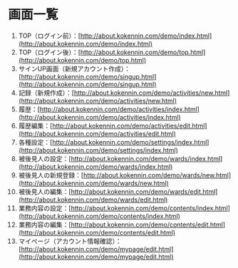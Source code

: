 # 画面一覧

1. TOP（ログイン前）：[http://about.kokennin.com/demo/index.html](http://about.kokennin.com/demo/index.html)  
2. TOP（ログイン後）：[http://about.kokennin.com/demo/top.html](http://about.kokennin.com/demo/top.html)  
3. サインUP画面（新規アカウント作成）：[http://about.kokennin.com/demo/singup.html](http://about.kokennin.com/demo/singup.html)  
4. 記録（新規作成）：[http://about.kokennin.com/demo/activities/new.html](http://about.kokennin.com/demo/activities/new.html)  
5. 履歴：[http://about.kokennin.com/demo/activities/index.html](http://about.kokennin.com/demo/activities/index.html)  
6. 履歴編集：[http://about.kokennin.com/demo/activities/edit.html](http://about.kokennin.com/demo/activities/edit.html)  
7. 各種設定：[http://about.kokennin.com/demo/settings/index.html](http://about.kokennin.com/demo/settings/index.html)  
8. 被後見人の設定：[http://about.kokennin.com/demo/wards/index.html](http://about.kokennin.com/demo/wards/index.html)  
9. 被後見人の新規登録：[http://about.kokennin.com/demo/wards/new.html](http://about.kokennin.com/demo/wards/new.html)  
10. 被後見人の編集：[http://about.kokennin.com/demo/wards/edit.html](http://about.kokennin.com/demo/wards/edit.html)  
11. 業務内容の設定：[http://about.kokennin.com/demo/contents/index.html](http://about.kokennin.com/demo/contents/index.html)  
12. 業務内容の編集：[http://about.kokennin.com/demo/contents/edit.html](http://about.kokennin.com/demo/contents/edit.html)  
13. マイページ（アカウント情報確認）：[http://about.kokennin.com/demo/mypage/edit.html](http://about.kokennin.com/demo/mypage/edit.html)  
